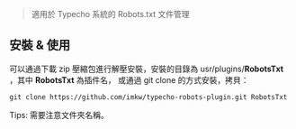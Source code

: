 > 適用於 Typecho 系統的 Robots.txt 文件管理

安裝 &amp; 使用
---

可以通過下載 zip 壓縮包進行解壓安裝，安裝的目錄為 usr/plugins/**RobotsTxt** ，其中 **RobotsTxt** 為插件名，
或通過 git clone 的方式安裝，拷貝：

```shell
git clone https://github.com/imkw/typecho-robots-plugin.git RobotsTxt
```

Tips: 需要注意文件夾名稱。
